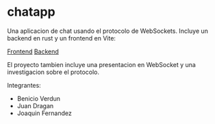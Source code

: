 # chatapp

Una aplicacion de chat usando el protocolo de WebSockets. Incluye un backend en rust y un frontend en Vite:

[Frontend](https://github.com/niitroxendioxide/chatappfrontend)
[Backend](https://github.com/niitroxendioxide/chatappbackend)

El proyecto tambien incluye una presentacion en WebSocket y una investigacion sobre el protocolo.

Integrantes:

- Benicio Verdun
- Juan Dragan
- Joaquin Fernandez
